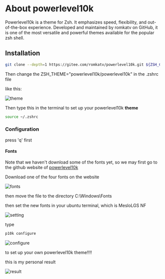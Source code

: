 # About powerlevel10k

Powerlevel10k is a theme for Zsh. It emphasizes speed, flexibility, and out-of-the-box experience. Developed and maintained by romkatv on GitHub, it is one of the most versatile and powerful themes available for the popular zsh shell.

## Installation

```bash
git clone --depth=1 https://gitee.com/romkatv/powerlevel10k.git ${ZSH_CUSTOM:-$HOME/.oh-my-zsh/custom}/themes/powerlevel10k
```

Then change the ZSH_THEME="powerlevel10k/powerlevel10k" in the .zshrc file

like this:

![theme](../pic/pw10k.jpg)

Then type this in the terminal to set up your powerlevel10k **theme**

```bash
source ~/.zshrc
```

### Configuration

press 'q' first

#### Fonts

Note that we haven't download some of the fonts yet, so we may first go to the github website of [powerlevel10k](https://github.com/romkatv/powerlevel10k?tab=readme-ov-file)

Download one of the four fonts on the website

![fonts](../pic/fonts.jpg)

then move the file to the directory C:\Windows\Fonts

then set the new fonts in your ubuntu terminal, which is MesloLGS NF

![setting](../pic/setting.jpg)

type

```bash
p10k configure
```

![configure](../pic/configure.jpg)

to set up your own powerlevel10k theme!!!!

this is my personal result

![result](../pic/result.jpg)
